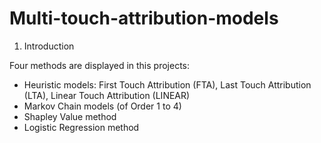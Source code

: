 # Multi-touch-attribution-models

1. Introduction 

Four methods are displayed in this projects: 
- Heuristic models: First Touch Attribution (FTA), Last Touch Attribution (LTA), Linear Touch Attribution (LINEAR)
- Markov Chain models (of Order 1 to 4)
- Shapley Value method 
- Logistic Regression method 


